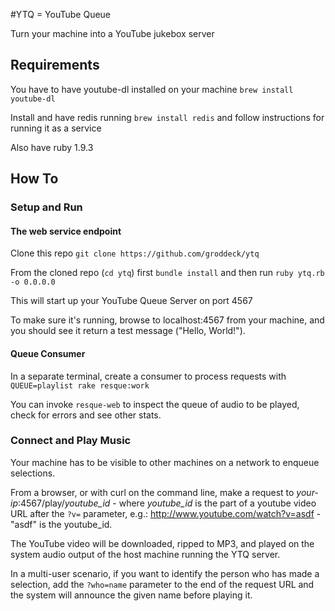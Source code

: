#YTQ = YouTube Queue

Turn your machine into a YouTube jukebox server

## Requirements

You have to have youtube-dl installed on your machine `brew install youtube-dl`

Install and have redis running `brew install redis` and follow instructions for running it as a service

Also have ruby 1.9.3

## How To

### Setup and Run

#### The web service endpoint

Clone this repo `git clone https://github.com/groddeck/ytq`

From the cloned repo (`cd ytq`) first `bundle install` and then run `ruby ytq.rb -o 0.0.0.0`

This will start up your YouTube Queue Server on port 4567

To make sure it's running, browse to localhost:4567 from your machine, and you should see it return a test message ("Hello, World!").

#### Queue Consumer

In a separate terminal, create a consumer to process requests with `QUEUE=playlist rake resque:work`

You can invoke `resque-web` to inspect the queue of audio to be played, check for errors and see other stats.

### Connect and Play Music

Your machine has to be visible to other machines on a network to enqueue selections.

From a browser, or with curl on the command line, make a request to *your-ip*:4567/play/*youtube_id* - where *youtube_id* is the part of a youtube video URL after the `?v=` parameter, e.g.: http://www.youtube.com/watch?v=asdf - "asdf" is the youtube_id.

The YouTube video will be downloaded, ripped to MP3, and played on the system audio output of the host machine running the YTQ server.

In a multi-user scenario, if you want to identify the person who has made a selection, add the `?who=name` parameter to the end of the request URL and the system will announce the given name before playing it.
